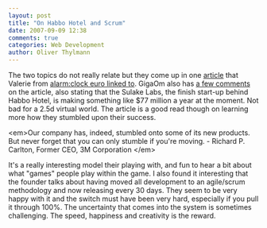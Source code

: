 ```yaml
---
layout: post
title: "On Habbo Hotel and Scrum"
date: 2007-09-09 12:38
comments: true
categories: Web Development
author: Oliver Thylmann
---
```









The two topics do not really relate but they come up in one [article](http://www.gamasutra.com/php-bin/news_index.php?story=15397) that Valerie from [alarm:clock euro linked to](http://www.thealarmclock.com/euro/archives/2007/09/how_to_be_habbo_hote.html). GigaOm also has [a few comments](http://gigaom.com/2007/09/08/howhabbo-hotel-got-this-big/) on the article, also stating that the  Sulake Labs, the finish start-up behind Habbo Hotel, is making something like $77 million a year at the moment. Not bad for a 2.5d virtual world. The article is a good read though on learning more how they stumbled upon their success.

&lt;em&gt;Our company has, indeed, stumbled onto some of its new products. But never forget that you can only stumble if you're moving. - Richard P. Carlton, Former CEO, 3M Corporation &lt;/em&gt;

It's a really interesting model their playing with, and fun to hear a bit about what &quot;games&quot; people play within the game. I also found it interesting that the founder talks about having moved all development to an agile/scrum methodology and now releasing every 30 days. They seem to be very happy with it and the switch must have been very hard, especially if you pull it through 100%. The uncertainty that comes into the system is sometimes challenging. The speed, happiness and creativity is the reward.

